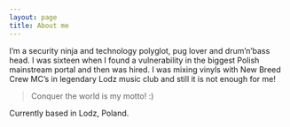 ```yaml
---
layout: page
title: About me
---
```


I’m a security ninja and technology polyglot, pug lover and drum’n’bass head. I was sixteen when I found a vulnerability in the biggest Polish mainstream portal and then was hired. I was mixing vinyls with New Breed Crew MC’s in legendary Lodz music club and still it is not enough for me!

> Conquer the world is my motto! :)

Currently based in Lodz, Poland. 
